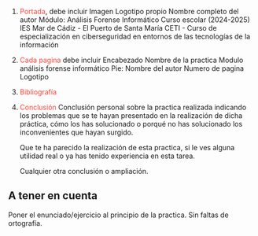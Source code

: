 1. <span style="color:rgb(255, 69, 58)">Portada</span>, debe incluir
	Imagen
	Logotipo propio
	Nombre completo del autor
	Módulo: Análisis Forense Informático
	Curso escolar (2024-2025)
	IES Mar de Cádiz - El Puerto de Santa María
	CETI - Curso de especialización en ciberseguridad en entornos de las tecnologías de la información
2. <span style="color:rgb(255, 69, 58)">Cada pagina</span> debe incluir
	Encabezado
		Nombre de la practica
		Modulo análisis forense informático
	Pie:
		Nombre del autor
		Numero de pagina
		Logotipo
3. <span style="color:rgb(255, 69, 58)">Bibliografía</span>
4. <span style="color:rgb(255, 69, 58)">Conclusión</span>
	Conclusión personal sobre la practica realizada indicando los problemas que se te hayan presentado en la realización de dicha práctica, cómo los has solucionado o porqué no has solucionado los inconvenientes que hayan surgido.
	
	Que te ha parecido la realización de esta practica, si le ves alguna utilidad real o ya has tenido experiencia en esta tarea.
	
	Cualquier otra conclusión o ampliación.

## A tener en cuenta
Poner el enunciado/ejercicio al principio de la practica.
Sin faltas de ortografía.